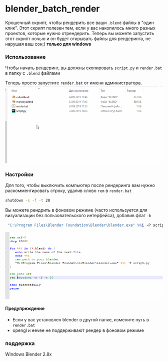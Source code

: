 # blender_batch_render

Крошечный скрипт, чтобы рендерить все ваши `.blend` файлы в "один клик".
Этот скрипт полезен тем, если у вас накопилось много разных проектов, которые нужно отрендерить. Теперь вы можете запустить этот скрипт ночью и он будет открывать файлы для рендеринга, не нарушая ваш сон;) **только для windows** 

### Использование
Чтобы начать рендеринг, вы должны скопировать `script.py` и `render.bat` в папку c `.blend` файлами

Теперь просто запустите `render.bat` от имени администратора.
![alt text](simple_img/examlpe.gif)

### Настройки
Для того, чтобы выключить компьютер после рендеринга вам нужно раскомментировать строку, удалив слово `rem` в `render.bat`

```bat
shutdown -s -f -t 20
```
Вы можете рендрить в фоновом режиме (часто используется для визуализации без пользовательского интерфейса), добавив флаг `-b`

```bat
 "C:\Program Files\Blender Foundation\Blender\blender.exe" %%i -P script.py -b
```
![alt text](simple_img/example2.gif)

#### Предупреждение
* Если у вас установлен blender в другой папке, измените путь в `render.bat` 
* opengl и eevee не поддерживают рендер в фоновом режиме

### поддержка 
Windows 
Blender 2.8x 
